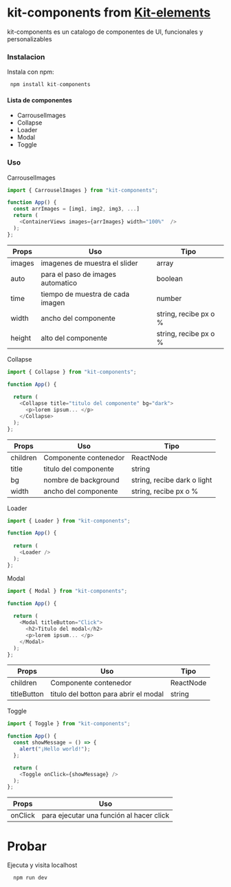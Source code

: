 # kit-components from [Kit-elements]

kit-components es un catalogo de componentes de UI, funcionales y personalizables

### Instalacion

Instala con npm: 

```js
 npm install kit-components 
```

#### Lista de componentes

- CarrouselImages
- Collapse
- Loader
- Modal
- Toggle


### Uso

CarrouselImages

```js
import { CarrouselImages } from "kit-components";

function App() {
  const arrImages = [img1, img2, img3, ...]
  return (
    <ContainerViews images={arrImages} width="100%"  />
  );
};
```

| Props | Uso | Tipo |
| ------ | ------ | ------ |
| images | imagenes de muestra el slider| array|
| auto | para el paso de images automatico | boolean|
| time| tiempo de muestra de cada imagen | number|
| width | ancho del componente | string, recibe px o %|
| height| alto del componente| string, recibe px o %|

Collapse

```js
import { Collapse } from "kit-components";

function App() {
  
  return (
    <Collapse title="titulo del componente" bg="dark">
      <p>lorem ipsum... </p>
    </Collapse>
  );
};
```

| Props | Uso | Tipo |
| ------ | ------ | ------ |
| children | Componente contenedor | ReactNode |
| title | titulo del componente | string|
| bg | nombre de background  | string, recibe dark o light|
| width | ancho del componente | string, recibe px o %|

Loader

```js
import { Loader } from "kit-components";

function App() {
  
  return (
    <Loader />
  );
};
```

Modal

```js
import { Modal } from "kit-components";

function App() {
  
  return (
    <Modal titleButton="Click">
      <h2>Titulo del modal</h2>
      <p>lorem ipsum... </p>
    </Modal>
  );
};
```

| Props | Uso | Tipo |
| ------ | ------ | ------ |
| children | Componente contenedor | ReactNode |
| titleButton | titulo del botton para abrir el modal | string |


Toggle

```js
import { Toggle } from "kit-components";

function App() {
  const showMessage = () => {
    alert("¡Hello world!");
  };

  return (
    <Toggle onClick={showMessage} />
  );
};
```

| Props | Uso 
| ------ | ------ | 
| onClick | para ejecutar una función al hacer click |



# Probar

Ejecuta y visita localhost

```js
  npm run dev
```


[Kit-elements]: <https://github.com/dariomvg/kit-elements>
